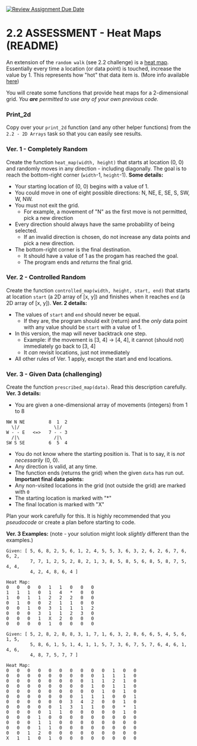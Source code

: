 [![Review Assignment Due Date](https://classroom.github.com/assets/deadline-readme-button-24ddc0f5d75046c5622901739e7c5dd533143b0c8e959d652212380cedb1ea36.svg)](https://classroom.github.com/a/yncxXyPP)
# 2.2 ASSESSMENT - Heat Maps (README)

An extension of the `random walk` (see 2.2 challenge) is a [heat map](https://en.wikipedia.org/wiki/Heat_map). Essentially every time a location (or data point) is touched, increase the value by 1. This represents how "hot" that data item is. (More info available [here](https://chartio.com/learn/charts/heatmap-complete-guide/))

You will create some functions that provide heat maps for a 2-dimensional grid. _You **are** permitted to use any of your own previous code._

### Print_2d
Copy over your `print_2d` function (and any other helper functions) from the `2.2 - 2D Arrays` task so that you can easily see results.

### Ver. 1 - Completely Random
Create the function `heat_map(width, height)` that starts at location (0, 0) and randomly moves in any direction - including diagonally. The goal is to reach the bottom-right corner (`width`-1, `height`-1).
**Some details:**

- Your starting location of (0, 0) begins with a value of 1.
- You could move in one of eight possible directions: N, NE, E, SE, S, SW, W, NW.
- You must not exit the grid.
  - For example, a movement of "N" as the first move is not permitted, pick a new direction
- Every direction should always have the same probability of being selected.
  - If an invalid direction is chosen, do not increase any data points and pick a new direction.
- The bottom-right corner is the final destination.
  - It should have a value of 1 as the progam has reached the goal.
  - The program ends and _returns_ the final grid.

### Ver. 2 - Controlled Random
Create the function `controlled_map(width, height, start, end)` that starts at location `start` (a 2D array of [x, y]) and finishes when it reaches `end` (a 2D array of [x, y]). 
**Ver. 2 details:**
- The values of `start` and `end` should never be equal.
  - If they are, the program should exit (return) and the _only_ data point with any value should be `start` with a value of 1.
- In this version, the map will never backtrack one step.
  - Example: if the movement is [3, 4] -> [4, 4], it cannot (should not) immediately go back to [3, 4]
  - It _can_ revisit locations, just not immediately
- All other rules of Ver. 1 apply, except the start and end locations.

### Ver. 3 - Given Data (challenging)
Create the function `prescribed_map(data)`. Read this description carefully.
**Ver. 3 details:**
- You are given a one-dimensional array of movements (integers) from 1 to 8
```
NW N NE         8  1  2
  \|/             \|/
W - - E   <=>   7 - - 3
  /|\             /|\
SW S SE         6  5  4
```
- You do not know where the starting position is. That is to say, it is _not necessarily_ (0, 0).
- Any direction is valid, at any time.
- The function ends (returns the grid) when the given `data` has run out.
**Important final data points:**
- Any non-visited locations in the grid (not outside the grid) are marked with `0`
- The starting location is marked with "*"
- The final location is marked with "X"

Plan your work carefully for this. It is highly recommended that you _pseudocode_ or create a plan before starting to code.

**Ver. 3 Examples:**
(note - your solution might look _slightly_ different than the examples.)
```
Given: [ 5, 6, 8, 2, 5, 6, 1, 2, 4, 5, 5, 3, 6, 3, 2, 6, 2, 6, 7, 6, 6, 2,
         7, 7, 1, 2, 5, 2, 8, 2, 1, 3, 8, 5, 8, 5, 6, 8, 5, 8, 7, 5, 4, 4,
         4, 2, 4, 8, 6, 4 ]

Heat Map:
0	0	0	0	1	1	0	0	0	
1	1	1	0	1	4	*	0	0	
1	0	1	1	2	2	2	0	0	
0	1	0	0	2	1	1	0	0	
0	0	1	0	3	1	1	1	2	
0	0	0	3	1	1	2	3	0	
0	0	0	1	X	2	0	0	0	
0	0	0	0	1	0	0	0	0
```

```
Given: [ 5, 2, 8, 2, 8, 8, 3, 1, 7, 1, 6, 3, 2, 8, 6, 6, 5, 4, 5, 6, 1, 5,
         5, 8, 6, 1, 5, 1, 4, 1, 1, 5, 7, 3, 6, 7, 5, 7, 6, 4, 6, 1, 4, 6,
         4, 8, 7, 5, 7, 7 ]

Heat Map:
0	0	0	0	0	0	0	0	0	0	1	0	0	
0	0	0	0	0	0	0	0	0	1	1	1	0	
0	0	0	0	0	0	0	0	1	1	2	1	0	
0	0	0	0	0	0	0	0	1	0	1	1	0	
0	0	0	0	0	0	0	0	0	1	0	1	0	
0	0	0	0	0	0	0	1	1	1	0	0	1	
0	0	0	0	0	0	3	4	2	0	0	1	0	
0	0	0	0	0	1	3	1	1	0	0	*	1	
0	0	0	0	1	1	0	0	0	0	0	1	0	
0	0	0	1	0	0	0	0	0	0	0	0	0	
0	0	0	1	1	0	0	0	0	0	0	0	0	
0	0	0	1	1	0	0	0	0	0	0	0	0	
0	0	1	2	0	0	0	0	0	0	0	0	0	
X	1	1	0	1	0	0	0	0	0	0	0	0
```

<br><br><br><br>
